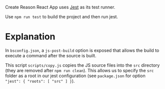 Create Reason React App uses [Jest](https://facebook.github.io/jest/) as its test runner.

Use `npm run test` to build the project and then run jest.

# Explanation

In `bsconfig.json`, a `js-post-build` option is exposed that allows the build to execute a command after the source is built. 

This script `scripts/copy.js` copies the JS source files into the `src` directory (they are removed after `npm run clean`). This allows us to specify the `src` folder as a root in our jest configuration (see `package.json` for option `"jest": { "roots": [ "src" ] }`).

